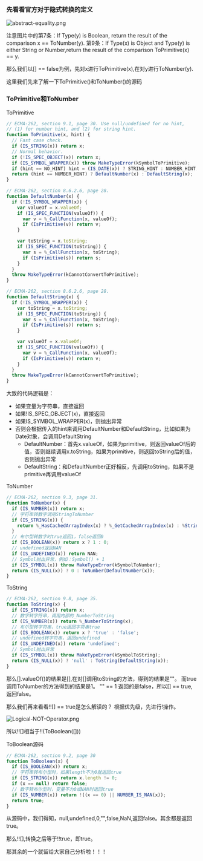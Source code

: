 ### 先看看官方对于隐式转换的定义
![abstract-equality.png](https://i.loli.net/2018/08/21/5b7b624412c35.png)

注意图片中的第7条：If Type(y) is Boolean, return the result of the comparison x == ToNumber(y).
第9条：If Type(x) is Object and Type(y) is either String or Number,return the result of the comparison ToPrimitive(x) == y.

那么我们以[] == false为例，先对x进行ToPrimitive(x),在对y进行ToNumber(y).

这里我们先来了解一下ToPrimitive()和ToNumber()的源码

### ToPrimitive和ToNumber

ToPrimitive
```js
// ECMA-262, section 9.1, page 30. Use null/undefined for no hint,
// (1) for number hint, and (2) for string hint.
function ToPrimitive(x, hint) {  
  // Fast case check.
  if (IS_STRING(x)) return x;
  // Normal behavior.
  if (!IS_SPEC_OBJECT(x)) return x;
  if (IS_SYMBOL_WRAPPER(x)) throw MakeTypeError(kSymbolToPrimitive);
  if (hint == NO_HINT) hint = (IS_DATE(x)) ? STRING_HINT : NUMBER_HINT;
  return (hint == NUMBER_HINT) ? DefaultNumber(x) : DefaultString(x);
}

// ECMA-262, section 8.6.2.6, page 28.
function DefaultNumber(x) {  
  if (!IS_SYMBOL_WRAPPER(x)) {
    var valueOf = x.valueOf;
    if (IS_SPEC_FUNCTION(valueOf)) {
      var v = %_CallFunction(x, valueOf);
      if (IsPrimitive(v)) return v;
    }

    var toString = x.toString;
    if (IS_SPEC_FUNCTION(toString)) {
      var s = %_CallFunction(x, toString);
      if (IsPrimitive(s)) return s;
    }
  }
  throw MakeTypeError(kCannotConvertToPrimitive);
}

// ECMA-262, section 8.6.2.6, page 28.
function DefaultString(x) {  
  if (!IS_SYMBOL_WRAPPER(x)) {
    var toString = x.toString;
    if (IS_SPEC_FUNCTION(toString)) {
      var s = %_CallFunction(x, toString);
      if (IsPrimitive(s)) return s;
    }

    var valueOf = x.valueOf;
    if (IS_SPEC_FUNCTION(valueOf)) {
      var v = %_CallFunction(x, valueOf);
      if (IsPrimitive(v)) return v;
    }
  }
  throw MakeTypeError(kCannotConvertToPrimitive);
}
```

大致的代码逻辑是：
- 如果变量为字符串，直接返回
- 如果!IS_SPEC_OBJECT(x)，直接返回
- 如果IS_SYMBOL_WRAPPER(x)，则抛出异常
- 否则会根据传入的hint来调用DefaultNumber和DefaultString，比如如果为Date对象，会调用DefaultString
  - DefaultNumber：首先x.valueOf，如果为primitive，则返回valueOf后的值，否则继续调用x.toString，如果为primitive，则返回toString后的值，否则抛出异常
  - DefaultString：和DefaultNumber正好相反，先调用toString，如果不是primitive再调用valueOf
  
ToNumber

```js
// ECMA-262, section 9.3, page 31.
function ToNumber(x) {  
  if (IS_NUMBER(x)) return x;
  // 字符串转数字调用StringToNumber
  if (IS_STRING(x)) {
    return %_HasCachedArrayIndex(x) ? %_GetCachedArrayIndex(x) : %StringToNumber(x);
  }
  // 布尔型转数字时true返回1，false返回0
  if (IS_BOOLEAN(x)) return x ? 1 : 0;
  // undefined返回NAN
  if (IS_UNDEFINED(x)) return NAN;
  // Symbol抛出异常，例如：Symbol() + 1
  if (IS_SYMBOL(x)) throw MakeTypeError(kSymbolToNumber);
  return (IS_NULL(x)) ? 0 : ToNumber(DefaultNumber(x));
}
```

ToString

```js
// ECMA-262, section 9.8, page 35.
function ToString(x) {  
  if (IS_STRING(x)) return x;
  // 数字转字符串，调用内部的_NumberToString
  if (IS_NUMBER(x)) return %_NumberToString(x);
  // 布尔型转字符串，true返回字符串true
  if (IS_BOOLEAN(x)) return x ? 'true' : 'false';
  // undefined转字符串，返回undefined
  if (IS_UNDEFINED(x)) return 'undefined';
  // Symbol抛出异常
  if (IS_SYMBOL(x)) throw MakeTypeError(kSymbolToString);
  return (IS_NULL(x)) ? 'null' : ToString(DefaultString(x));
}
```
那么[].valueOf()的结果是[],在对[]调用toString的方法，得到的结果是""。
而true调用ToNumber的方法得到的结果是1。
"" == 1 返回的是false，所以[] == true,返回false。

那么我们再来看看!![] == true是怎么解读的？
根据优先级，先进行!操作。

![Logical-NOT-Operator.png](https://i.loli.net/2018/08/21/5b7b694fb3c5f.png)

所以!![]相当于!!(ToBoolean([]))

ToBoolean源码

```js
// ECMA-262, section 9.2, page 30
function ToBoolean(x) {  
  if (IS_BOOLEAN(x)) return x;
  // 字符串转布尔型时，如果length不为0就返回true
  if (IS_STRING(x)) return x.length != 0;
  if (x == null) return false;
  // 数字转布尔型时，变量不为0或NAN时返回true
  if (IS_NUMBER(x)) return !((x == 0) || NUMBER_IS_NAN(x));
  return true;
}
```
从源码中，我们得知，null,undefined,0,"",false,NaN,返回false。其余都是返回true。

那么!![],转换之后等于!!true，即true。

那其余的一个就留给大家自己分析啦！！！